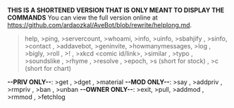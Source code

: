 **THIS IS A SHORTENED VERSION THAT IS ONLY MEANT TO DISPLAY THE COMMANDS**
You can view the full version online at <https://github.com/ardaozkal/AveBot/blob/rewrite/helplong.md>.

>help, >ping, >servercount, >whoami, >info, >uinfo, >sbahjify <image link or uploaded image>, >sinfo, >contact <message>, >addavebot, >geninvite, >howmanymessages, >log <count>, >bigly, >roll <NdN>, >!<bang> <something>, >xkcd <comic id/link>, >similar <word or a word group>, >typo <word or a word group>, >soundslike <word or a word group>, >rhyme <word or a word group>, >resolve <domain>, >epoch, >s (short for stock) <ticker>, >c (short for chart) <ticker>

**--PRIV ONLY--**: >get <url>, >dget <url>, >material <name>
**--MOD ONLY--**: >say <something>, >addpriv <tag as many people as you like>, >rmpriv <tag as many people as you like>, >ban <tag as many people as you like>, >unban <tag as many people as you like>
**--OWNER ONLY--**: >exit, >pull, >addmod <tag as many people as you like>, >rmmod <tag as many people as you like>, >fetchlog